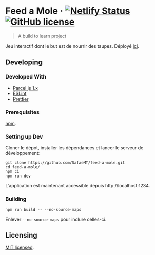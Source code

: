 # Feed a Mole &middot; [![Netlify Status](https://api.netlify.com/api/v1/badges/aeb63e05-d161-4703-8c54-29ca6d41a82b/deploy-status)](https://app.netlify.com/sites/safaemt-feed-a-mole/deploys) [![GitHub license](https://img.shields.io/badge/license-MIT-blue.svg?style=flat-square)](LICENSE)

> A build to learn project

Jeu interactif dont le but est de nourrir des taupes. Déployé [ici](https://safaemt-feed-a-mole.netlify.app/).

## Developing

### Developed With

- [Parcel.js 1.x](https://parceljs.org/)
- [ESLint](https://eslint.org/)
- [Prettier](https://prettier.io/)

### Prerequisites

[npm](https://nodejs.org/).

### Setting up Dev

Cloner le dépot, installer les dépendances et lancer le serveur de développement:

```shell
git clone https://github.com/SafaeMT/feed-a-mole.git
cd feed-a-mole/
npm ci
npm run dev
```

L'application est maintenant accessible depuis http://localhost:1234.

### Building

```shell
npm run build -- --no-source-maps
```

Enlever `--no-source-maps` pour inclure celles-ci.

## Licensing

[MIT licensed](LICENSE).
